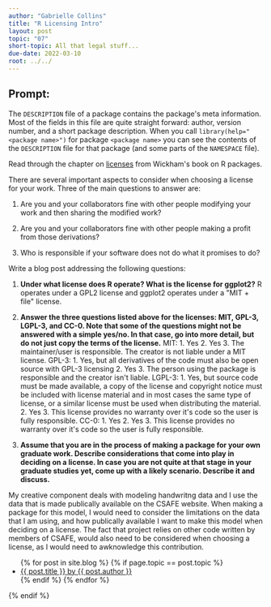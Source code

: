 ```yaml
---
author: "Gabrielle Collins"
title: "R Licensing Intro"
layout: post
topic: "07"
short-topic: All that legal stuff...
due-date: 2022-03-10
root: ../../
---
```


## Prompt:

The `DESCRIPTION` file of a package contains the package's meta information. Most of the fields in this file are quite straight forward: author, version number, and a short package description. When you call `library(help="<package name>")` for  package `<package name>` you can see the contents of the `DESCRIPTION` file for that package (and some parts of the `NAMESPACE` file).

Read through the chapter on [licenses](https://r-pkgs.org/license.html) from Wickham's book on R packages. 

There are several important aspects to consider when choosing a license for your work. 
Three of the main questions to answer are: 

1. Are you and your collaborators fine with other people modifying your work and then sharing the modified work?

2. Are you and your collaborators fine with other people making a profit from those derivations?

3. Who is responsible if your software does not do what it promises to do?


Write a blog post addressing the following questions: 

1. **Under what license does R operate? What is the license for ggplot2?**
R operates under a GPL2 license and ggplot2 operates under a "MIT + file" license.

2. **Answer the three questions listed above for the licenses: MIT, GPL-3,  LGPL-3, and CC-0. Note that some of the questions might not be answered with a simple yes/no. In that case, go into more detail, but do not just copy the terms of the license.**
MIT: 1. Yes 2. Yes 3. The maintainer/user is responsible. The creator is not liable under a MIT license.
GPL-3: 1. Yes, but all derivatives of the code must also be open source with GPL-3 licensing 2. Yes 3. The person using the package is responsible and the creator isn't liable.
LGPL-3: 1. Yes, but source code must be made available, a copy of the license and copyright notice must be included with license material and in most cases the same type of license, or a similar license must be used when distributing the material. 2. Yes 3. This license provides no warranty over it's code so the user is fully responsible.
CC-0: 1. Yes 2. Yes 3. This license provides no warranty over it's code so the user is fully responsible.

3. **Assume that you are in the process of making a package for your own graduate work. Describe considerations that come into play in deciding on a license. In case you are not quite at that stage in your graduate studies yet, come up with a likely scenario. Describe it and discuss.**

My creative component deals with modeling handwritng data and I use the data that is made publically available on the CSAFE website. When making a package for this model, I would need to consider the limitations on the data that I am using, and how publically available I want to make this model when deciding on a license. The fact that project relies on other code written by members of CSAFE, would also need to be considered when choosing a license, as I would need to awknowledge this contribution.  

<ul>
{% for post in site.blog %}
  {% if page.topic == post.topic %}
  <li><a href="{{ post.url }}">{{ post.title }} by {{ post.author }}</a></li>
  {% endif %}
{% endfor %}
</ul>
{% endif %}
